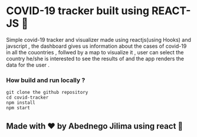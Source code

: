 # COVID-19 tracker built using REACT-JS :tada:
Simple covid-19 tracker and visualizer made using reactjs(using Hooks) and javscript , the dashboard gives us information about the cases of covid-19 in all the couontries , follwed by a map to visualize it , user can select the country he/she is interested to see the results of and the app renders the data for the user .




### How build and run locally ?
```
git clone the github repository
cd covid-tracker
npm install
npm start
```

## Made with ❤ by Abednego Jilima using react :muscle: